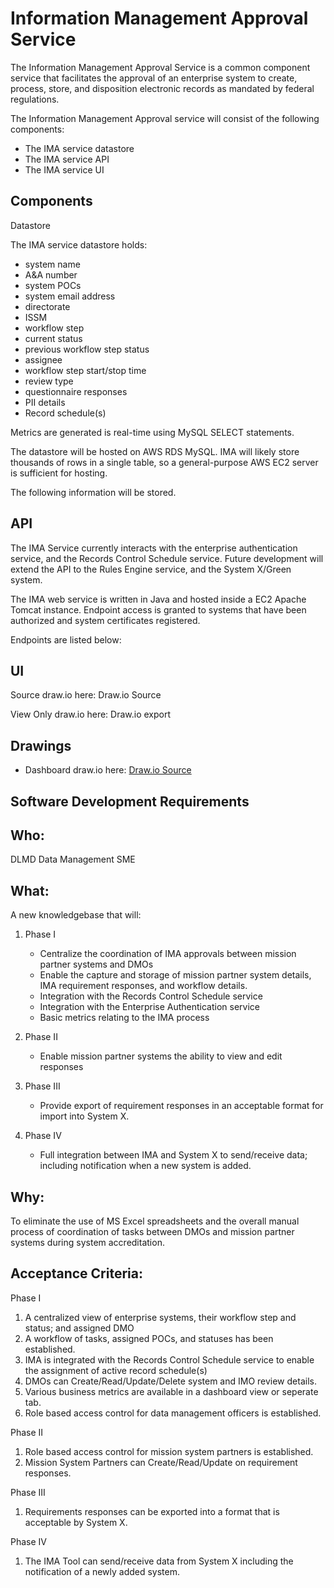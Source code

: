  
# **Information Management Approval Service**

The Information Management Approval Service is a common component service that facilitates the approval of an enterprise system to create, process, store, and disposition electronic records as mandated by federal regulations.

The Information Management Approval service will consist of the following components:
- The IMA service datastore
- The IMA service API
- The IMA service UI

## **Components**

   Datastore

The IMA service datastore holds:
* system name
* A&A number
* system POCs
* system email address
* directorate
* ISSM
* workflow step
* current status
* previous workflow step status 
* assignee
* workflow step start/stop time
* review type
* questionnaire responses
* PII details
* Record schedule(s)

Metrics are generated is real-time using MySQL SELECT statements.

The datastore will be hosted on AWS RDS MySQL. IMA will likely store thousands of rows in a single table, so a general-purpose AWS EC2 server is sufficient for hosting.

The following information will be stored.


## **API**

The IMA Service currently interacts with the enterprise authentication service, and the Records Control Schedule service.  Future development will extend the API to the Rules Engine service, and the System X/Green system.

The IMA web service is written in Java and hosted inside a EC2 Apache Tomcat instance. Endpoint access is granted to systems that have been authorized and system certificates registered.  

Endpoints are listed below:


## **UI**
Source draw.io here: Draw.io Source

View Only draw.io here: Draw.io export



## Drawings
- Dashboard draw.io
here: [Draw.io Source](https://app.diagrams.net/?src=about#HRMSLowside%2Frmslow%2Fmaster%2FDrawings%2FIMA%20Process%2FIMA%20Process.drawio)



## **Software Development Requirements**


## Who: 
DLMD Data Management SME


## What:
A new knowledgebase that will:
1. Phase I
   -	Centralize the coordination of IMA approvals between mission partner systems and DMOs
   -	Enable the capture and storage of mission partner system details, IMA requirement responses, and workflow details.
   -	Integration with the Records Control Schedule service
   -	Integration with the Enterprise Authentication service
   -	Basic metrics relating to the IMA process

2. Phase II
   - Enable mission partner systems the ability to view and edit responses
  
  
3. Phase III
   - Provide export of requirement responses in an acceptable format for import into System X.
  
  
4. Phase IV
   - Full integration between IMA and System X to send/receive data; including notification when a new system is added.

## Why: 
To eliminate the use of MS Excel spreadsheets and the overall manual process of coordination of tasks between DMOs and mission partner systems during system accreditation.


## Acceptance Criteria:

Phase I
   1. A centralized view of enterprise systems, their workflow step and status; and assigned DMO
   2.	A workflow of tasks, assigned POCs, and statuses has been established.
   3. IMA is integrated with the Records Control Schedule service to enable the assignment of active record schedule(s)
   4. DMOs can Create/Read/Update/Delete system and IMO review details.
   5. Various business metrics are available in a dashboard view or seperate tab. 
   6. Role based access control for data management officers is established.
   
Phase II
   1. Role based access control for mission system partners is established. 
   2. Mission System Partners can Create/Read/Update on requirement responses.
   
Phase III
   1. Requirements responses can be exported into a format that is acceptable by System X.


Phase IV
   1. The IMA Tool can send/receive data from System X including the notification of a newly added system.

